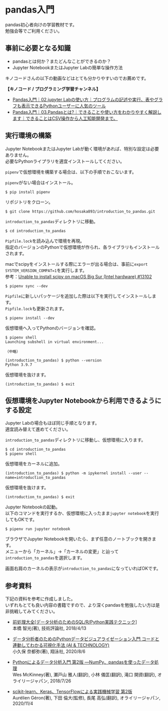# pandas入門
pandas初心者向けの学習教材です。  
勉強会等でご利用ください。

## 事前に必要となる知識
- pandasとは何か？またどんなことができるのか？
- Jupyter NotebookまたはJupyter Labの簡単な操作方法

キノコードさんの以下の動画などはとても分かりやすいのでお薦めです。

__【キノコード / プログラミング学習チャンネル】__
- [Pandas入門｜02.jupyter Labの使い方｜プログラムの記述や実行、表やグラフも表示できるPythonユーザーに人気のツール](https://www.youtube.com/watch?v=iTAgip9aaTY)
- [Pandas入門｜03.Pandasとは?｜できることや使い方をわかりやすく解説します｜できることはCSV操作から人工知能開発まで。](https://www.youtube.com/watch?v=ubJohq5feeY)

## 実行環境の構築
Jupyter NotebookまたはJupyter Labが動く環境があれば、特別な設定は必要ありません。  
必要なPythonライプラリを適宜インストールしてください。

`pipenv`で仮想環境を構築する場合は、以下の手順でおこないます。

`pipenv`がない場合はインストール。
```
$ pip install pipenv
```

リポジトリをクローン。
```
$ git clone https://github.com/hosaka893/introduction_to_pandas.git
```

`introduction_to_pandas`ディレクトリに移動。
```
$ cd introduction_to_pandas
```

`Pipfile.lock`を読み込んで環境を再現。  
指定のバージョンのPythonで仮想環境が作られ、各ライブラリもインストールされます。

macでscipyをインストールする際にエラーが出る場合は、事前に`export SYSTEM_VERSION_COMPAT=1`を実行します。  
参考：[Unable to install scipy on macOS Big Sur (Intel hardware) #13102](https://github.com/scipy/scipy/issues/13102)
```
$ pipenv sync --dev
```

`Pipfile`に新しいパッケージを追加した際は以下を実行してインストールします。  
`Pipfile.lock`も更新されます。
```
$ pipenv install --dev
```

仮想環境へ入ってPythonのバージョンを確認。
```
$ pipenv shell
Launching subshell in virtual environment...

（中略）

(introduction_to_pandas) $ python --version
Python 3.9.7
```

仮想環境を抜けます。
```
(introduction_to_pandas) $ exit
```

## 仮想環境をJupyter Notebookから利用できるようにする設定
Jupyter Labの場合もほぼ同じ手順となります。  
適宜読み替えて進めてください。

`introduction_to_pandas`ディレクトリに移動し、仮想環境に入ります。
```
$ cd introduction_to_pandas
$ pipenv shell
```

仮想環境をカーネルに追加。
```
(introduction_to_pandas) $ python -m ipykernel install --user --name=introduction_to_pandas
```

仮想環境を抜けます。
```
(introduction_to_pandas) $ exit
```

Jupyter Notebookの起動。  
以下のコマンドを実行するか、仮想環境に入ったまま`jupyter notebook`を実行してもOKです。
```
$ pipenv run jupyter notebook
```

ブラウザでJupyter Notebookを開いたら、まず任意のノートブックを開きます。  
メニューから「カーネル」→「カーネルの変更」と辿って`introduction_to_pandas`を選択します。

画面右肩のカーネルの表示が`introduction_to_pandas`になっていればOKです。

## 参考資料
下記の資料を参考に作成しました。  
いずれもとても良い内容の書籍ですので、より深くpandasを勉強したい方は是非挑戦してみてください。

- [前処理大全[データ分析のためのSQL/R/Python実践テクニック]](https://www.amazon.co.jp/dp/4774196479/)  
本橋 智光(著), 技術評論社, 2018/4/13

- [データ分析者のためのPythonデータビジュアライゼーション入門 コードと連動してわかる可視化手法 (AI & TECHNOLOGY)](https://www.amazon.co.jp/dp/479816397X/)  
小久保 奈都弥(著), 翔泳社, 2020/8/6

- [Pythonによるデータ分析入門 第2版 ―NumPy、pandasを使ったデータ処理](https://www.amazon.co.jp/dp/487311845X/)  
Wes McKinney(著), 瀬戸山 雅人(翻訳), 小林 儀匡(翻訳), 滝口 開資(翻訳), オライリージャパン, 2018/7/26

- [scikit-learn、Keras、TensorFlowによる実践機械学習 第2版](https://www.amazon.co.jp/dp/4873119286/)  
Aurélien Géron(著), 下田 倫大(監修), 長尾 高弘(翻訳), オライリージャパン, 2020/11/4